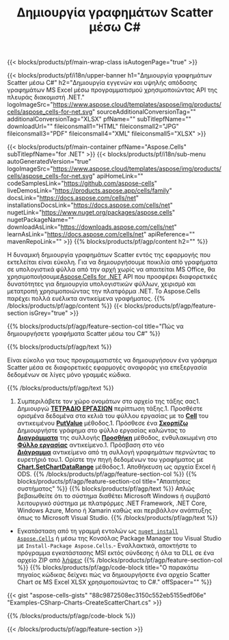 ﻿---
title: Δημιουργία γραφημάτων Scatter μέσω C#
url: /el/net/create-scatter-chart/
description: C# Δείγμα κώδικα για τη δημιουργία γραφημάτων Scatter στο Excel χρησιμοποιώντας τη Βιβλιοθήκη .NET. Χρησιμοποιήστε αυτόν τον κώδικα για τη δημιουργία ενός γραφήματος Scatter στο MS Excel εντός VB.NET, Asp.NET ή οποιασδήποτε εφαρμογής που βασίζεται σε .NET.
---
{{< blocks/products/pf/main-wrap-class isAutogenPage="true" >}}

{{< blocks/products/pf/i18n/upper-banner h1="Δημιουργία γραφημάτων Scatter μέσω C#" h2="Δημιουργία εγγενών και υψηλής απόδοσης γραφημάτων MS Excel μέσω προγραμματισμού χρησιμοποιώντας API της πλευράς διακομιστή .NET." logoImageSrc="https://www.aspose.cloud/templates/aspose/img/products/cells/aspose_cells-for-net.svg" sourceAdditionalConversionTag="" additionalConversionTag="XLSX" pfName="" subTitlepfName="" downloadUrl="" fileiconsmall1="HTML" fileiconsmall2="JPG" fileiconsmall3="PDF" fileiconsmall4="XML" fileiconsmall5="XLSX" >}}

{{< blocks/products/pf/main-container pfName="Aspose.Cells" subTitlepfName="for .NET" >}}
{{< blocks/products/pf/i18n/sub-menu autoGeneratedVersion="true" logoImageSrc="https://www.aspose.cloud/templates/aspose/img/products/cells/aspose_cells-for-net.svg" apiHomeLink="" codeSamplesLink="https://github.com/aspose-cells" liveDemosLink="https://products.aspose.app/cells/family" docsLink="https://docs.aspose.com/cells/net" installationsDocsLink="https://docs.aspose.com/cells/net" nugetLink="https://www.nuget.org/packages/aspose.cells" nugetPackageName="" downloadAsLink="https://downloads.aspose.com/cells/net" learnAsLink="https://docs.aspose.com/cells/net" apiReference="" mavenRepoLink="" >}}
{{% blocks/products/pf/agp/content h2="" %}}

Η δυναμική δημιουργία γραφημάτων Scatter εντός της εφαρμογής που εκτελείται είναι εύκολη. Για να δημιουργήσουμε ποικιλία από γραφήματα σε υπολογιστικά φύλλα από την αρχή χωρίς να απαιτείται MS Office, θα χρησιμοποιήσουμε[Aspose.Cells for .NET](https://products.aspose.com/cells/net)  API που προσφέρει διαφορετικές δυνατότητες για δημιουργία υπολογιστικών φύλλων, χειρισμό και μετατροπή χρησιμοποιώντας την πλατφόρμα .NET. Το Aspose.Cells παρέχει πολλά ευέλικτα αντικείμενα γραφήματος.
{{% /blocks/products/pf/agp/content %}}
{{< blocks/products/pf/agp/feature-section isGrey="true" >}}

{{% blocks/products/pf/agp/feature-section-col title="Πώς να δημιουργήσετε γραφήματα Scatter μέσω του C#" %}}

{{% blocks/products/pf/agp/text %}}

Είναι εύκολο για τους προγραμματιστές να δημιουργήσουν ένα γράφημα Scatter μέσα σε διαφορετικές εφαρμογές αναφοράς για επεξεργασία δεδομένων σε λίγες μόνο γραμμές κώδικα.

{{% /blocks/products/pf/agp/text %}}

1. Συμπεριλάβετε τον χώρο ονομάτων στο αρχείο της τάξης σας1. Δημιουργώ [**ΤΕΤΡΑΔΙΟ ΕΡΓΑΣΙΩΝ**](https://reference.aspose.com/cells/net/aspose.cells/workbook) περίπτωση τάξης.1. Προσθέστε ορισμένα δεδομένα στα κελιά του φύλλου εργασίας με το [**Cell**](https://reference.aspose.com/cells/net/aspose.cells/cell) του αντικειμένου [**PutValue**](https://reference.aspose.com/cells/net/aspose.cells/cell/methods/putvalue/index) μέθοδος.1. Πρόσθεσε ένα [**Σκορπίζω**](https://reference.aspose.com/cells/net/aspose.cells.charts/charttype) Δημιουργήστε γράφημα στο φύλλο εργασίας καλώντας το [**Διαγράμματα**](https://reference.aspose.com/cells/net/aspose.cells.charts/chartcollection) της συλλογής [**Προσθήκη**](https://reference.aspose.com/cells/net/aspose.cells.charts/chartcollection/methods/add) μέθοδος, ενθυλακωμένη στο [**Φύλλο εργασίας**](https://reference.aspose.com/cells/net/aspose.cells/worksheet) αντικείμενο.1. Πρόσβαση στο νέο [**Διάγραμμα**](https://reference.aspose.com/cells/net/aspose.cells.charts/chart) αντικείμενο από τη συλλογή γραφημάτων περνώντας το ευρετήριό του.1. Ορίστε την πηγή δεδομένων του γραφήματος με [**Chart.SetChartDataRange**](https://https://reference.aspose.com/cells/net/aspose.cells.charts/chart/methods/setchartdatarange) μέθοδος.1. Αποθήκευση ως αρχεία Excel ή ODS.
{{% /blocks/products/pf/agp/feature-section-col %}}
{{% blocks/products/pf/agp/feature-section-col title="Απαιτήσεις συστήματος" %}}
{{% blocks/products/pf/agp/text %}}
Απλώς βεβαιωθείτε ότι το σύστημα διαθέτει Microsoft Windows ή συμβατό λειτουργικό σύστημα με πλατφόρμες .NET Framework, .NET Core, Windows Azure, Mono ή Xamarin καθώς και περιβάλλον ανάπτυξης όπως το Microsoft Visual Studio.
{{% /blocks/products/pf/agp/text %}}
- Εγκατάσταση από τη γραμμή εντολών ως <code><a href="https://downloads.aspose.com/cells/net">nuget install Aspose.Cells</a></code> ή μέσω της Κονσόλας Package Manager του Visual Studio με <code>Install-Package Aspose.Cells</code>.- Εναλλακτικά, αποκτήστε το πρόγραμμα εγκατάστασης MSI εκτός σύνδεσης ή όλα τα DLL σε ένα αρχείο ZIP από <a href="https://downloads.aspose.com/cells/net">λήψεις</a>
{{% /blocks/products/pf/agp/feature-section-col %}}
{{% blocks/products/pf/agp/code-block title="Ο παρακάτω πηγαίος κώδικας δείχνει πώς να δημιουργήσετε ένα αρχείο Scatter Chart σε MS Excel XLSX χρησιμοποιώντας το C#." offSpacer="" %}}

{{< gist "aspose-cells-gists" "88c9872508ec3150c552eb5155edf06e" "Examples-CSharp-Charts-CreateScatterChart.cs" >}}

{{% /blocks/products/pf/agp/code-block %}}

{{< /blocks/products/pf/agp/feature-section >}}

<!-- aboutfile Starts -->